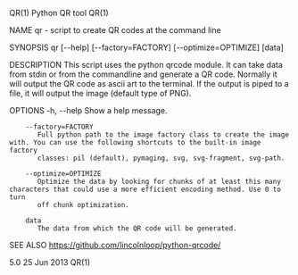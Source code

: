 QR(1)                                                             Python QR tool                                                             QR(1)

NAME
       qr - script to create QR codes at the command line

SYNOPSIS
       qr [--help] [--factory=FACTORY] [--optimize=OPTIMIZE] [data]

DESCRIPTION
       This  script  uses  the python qrcode module. It can take data from stdin or from the commandline and generate a QR code.  Normally it will
       output the QR code as ascii art to the terminal. If the output is piped to a file, it will output the image (default type of PNG).

OPTIONS
        -h, --help
           Show a help message.

        --factory=FACTORY
           Full python path to the image factory class to create the image with. You can use the following shortcuts to the built-in image factory
           classes: pil (default), pymaging, svg, svg-fragment, svg-path.

        --optimize=OPTIMIZE
           Optimize the data by looking for chunks of at least this many characters that could use a more efficient encoding method. Use 0 to turn
           off chunk optimization.

        data
           The data from which the QR code will be generated.

SEE ALSO
       https://github.com/lincolnloop/python-qrcode/

5.0                                                                 25 Jun 2013                                                              QR(1)
